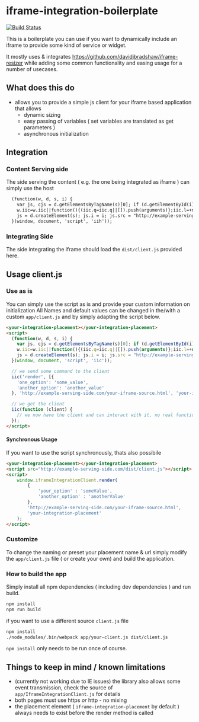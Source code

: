 # iframe-integration-boilerplate
[![Build Status](https://api.travis-ci.org/sparwelt/iframe-integration-boilerplate.png?branch=master)](https://travis-ci.org/sparwelt/iframe-integration-boilerplate)

This is a boilerplate you can use if you want to dynamically include an iframe to provide some kind of service or widget.

It mostly uses & integrates https://github.com/davidjbradshaw/iframe-resizer while adding some common functionality and easing usage for a number of usecases.

## What does this do

* allows you to provide a simple js client for your iframe based application that allows
    * dynamic sizing
    * easy passing of variables ( set variables are translated as get parameters )
    * asynchronous initialization

## Integration

### Content Serving side

The side serving the content ( e.g. the one being integrated as iframe ) can simply use the host

```html
  (function(w, d, s, i) {
    var js, cjs = d.getElementsByTagName(s)[0]; if (d.getElementById(i)) return;
    w.iic=w.iic||function(){(iic.q=iic.q||[]).push(arguments)};iic.l=+new Date;
    js = d.createElement(s); js.i = i; js.src = "http://example-serving-side.com/dist/host.min.js"; cjs.parentNode.insertBefore(js, cjs);
  }(window, document, 'script', 'iih'));
```

### Integrating Side

The side integrating the iframe should load the `dist/client.js` provided here.

## Usage client.js

### Use as is
You can simply use the script as is and provide your custom information on initialization
All Names and default values can be changed in the/with a custom `app/client.js` and by simply adapting the script below.  
```html
<your-integration-placement></your-integration-placement>
<script>
  (function(w, d, s, i) {
    var js, cjs = d.getElementsByTagName(s)[0]; if (d.getElementById(i)) return;
    w.iic=w.iic||function(){(iic.q=iic.q||[]).push(arguments)};iic.l=+new Date;
    js = d.createElement(s); js.i = i; js.src = "http://example-serving-side.com/dist/client.min.js"; cjs.parentNode.insertBefore(js, cjs);
  }(window, document, 'script', 'iic'));

  // we send some command to the client
  iic('render', [{
    'one_option': 'some_value',
    'another_option': 'another_value'
  }, 'http://example-serving-side.com/your-iframe-source.html', 'your-integration-placement']);

  // we get the client
  iic(function (client) {
    // we now have the client and can interact with it, no real functionality here as of now
  });
</script>
```

#### Synchronous Usage
If you want to use the script synchronously, thats also possibile

```html
<your-integration-placement></your-integration-placement>
<script src="http://example-serving-side.com/dist/client.js"></script>
<script>
    window.iframeIntegrationClient.render(
        {
            'your_option' : 'someValue',
            'another_option' : 'anotherValue'
        },
        'http://example-serving-side.com/your-iframe-source.html',
        'your-integration-placement'
    );
</script>
```

### Customize
To change the naming or preset your placement name & url simply modify the `app/client.js` file ( or create your own) and build the application.

### How to build the app
Simply install all npm dependencies ( including dev dependencies ) and run build.

```bash
npm install
npm run build
```
if you want to use a different source `client.js` file
```bash
npm install
./node_modules/.bin/webpack app/your-client.js dist/client.js
```
`npm install` only needs to be run once of course.

## Things to keep in mind / known limitations
* (currently not working due to IE issues) the library also allows some event transmission, check the source of `app/IframeIntegrationClient.js` for details
* both pages must use https *or* http - no mixing
* the placement element ( `iframe-integration-placement` by default ) always needs to exist before the render method is called 

